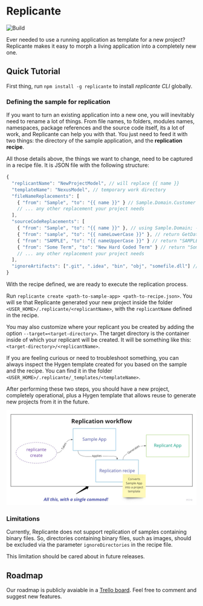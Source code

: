 # Replicante

![Build](https://github.com/DyegoMaas/Replicante/workflows/Build/badge.svg)

Ever needed to use a running application as template for a new project? Replicante makes it easy to morph a living application into a completely new one.

## Quick Tutorial

First thing, run `npm install -g replicante` to install *replicante CLI* globally.

### Defining the sample for replication

If you want to turn an existing application into a new one, you will inevitably need to rename a lot of things. From file names, to folders, modules names, namespaces, package references and the source code itself, its a lot of work, and Replicante can help you with that. You just need to feed it with two things: the directory of the sample application, and the **replication recipe**.

All those details above, the things we want to change, need to be captured in a recipe file. It is JSON file with the following structure:

```javascript
{
  "replicantName": "NewProjectModel", // will replace {{ name }}
  "templateName": "NexusModel", // temporary work directory
  "fileNameReplacements": [
    { "from": "Sample", "to": "{{ name }}" } // Sample.Domain.Customer -> NewName.Domain.Customer
    // ... any other replacement your project needs
  ],
  "sourceCodeReplacements": [
    { "from": "Sample", "to": "{{ name }}" }, // using Sample.Domain; -> using NewName.Domain;
    { "from": "sample", "to": "{{ nameLowerCase }}" }, // return GetDatabase("sample"); -> return GetDatabase("newname");
    { "from": "SAMPLE", "to": "{{ nameUpperCase }}" } // return "SAMPLE"; -> return "NEWNAME";
    { "from": "Some Term", "to": "New Hard Coded Term" } // return "Some Term"; -> return "New Hard Coded Term";
    // ... any other replacement your project needs
  ],
  "ignoreArtifacts": [".git", ".idea", "bin", "obj", "somefile.dll"] // usually, binary directories
}
```

With the recipe defined, we are ready to execute the replication process.

Run `replicante create <path-to-sample-app> <path-to-recipe.json>`. You will se that Replicante generated your new project inside the folder `<USER_HOME>/.replicante/<replicantName>`, with the `replicantName` defined in the recipe.

You may also customize where your replicant you be created by adding the option `--target=<target-directory>`. The target directory is the container inside of which your replicant will be created. It will be something like this: `<target-directory>/<replicantName>`.

If you are feeling curious or need to troubleshoot something, you can always inspect the Hygen template created for you based on the sample and the recipe. You can find it in the folder `<USER_HOME>/.replicante/_templates/<templateName>`.

After performing these two steps, you should have a new project, completely operational, plus a Hygen template that allows reuse to generate new projects from it in the future.

![Replication workflow](/docs/img/workflow.jpg)

### Limitations

Currently, Replicante does not support replication of samples containing binary files. So, directories containing binary files, such as images, should be excluded via the parameter `ignoreDirectories` in the recipe file.

This limitation should be cared about in future releases.

## Roadmap

Our roadmap is publicly avaiable in a [Trello board](https://trello.com/b/T9khQD2v/replicant-roadmap). Feel free to comment and suggest new features.
